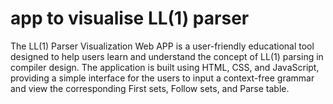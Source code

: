 # app to visualise LL(1) parser
The LL(1) Parser Visualization Web APP is a user-friendly educational tool designed to help users learn and understand the concept of LL(1) parsing in compiler design. The application is built using HTML, CSS, and JavaScript, providing a simple interface for the users to input a context-free grammar and view the corresponding First sets, Follow sets, and Parse table.


